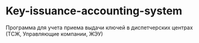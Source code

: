 # Key-issuance-accounting-system
 Программа для учета приема выдачи ключей в диспетчерских центрах (ТСЖ, Управляющие компании, ЖЭУ)
